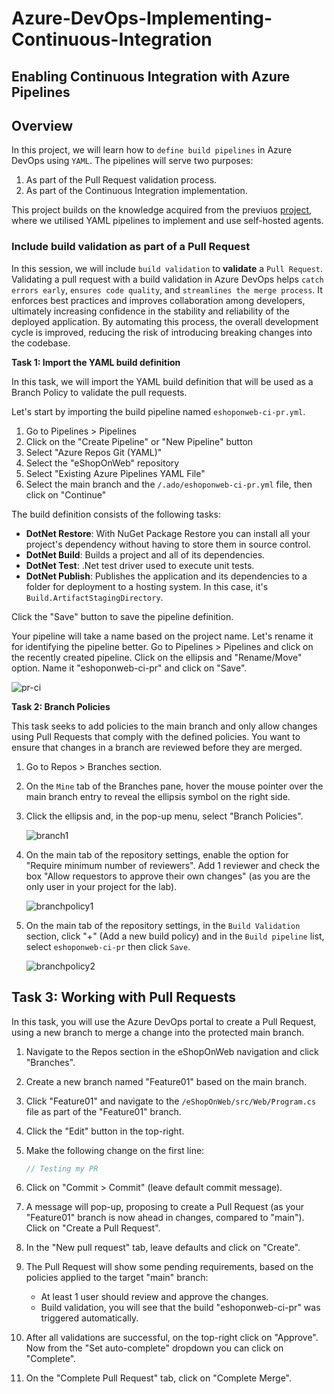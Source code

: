 # Azure-DevOps-Implementing-Continuous-Integration
## Enabling Continuous Integration with Azure Pipelines
## Overview 
In this project, we will learn how to `define build pipelines` in Azure DevOps using `YAML`. The pipelines will serve two purposes:

1. As part of the Pull Request validation process.
2. As part of the Continuous Integration implementation.

This project builds on the knowledge acquired from the previuos [project](https://github.com/JonesKwameOsei/Azure-Pipelines-Configure-agent-pools-and-understand-pipeline-styles), where we utilised YAML pipelines to implement and use self-hosted agents.  

### Include build validation as part of a Pull Request

In this session, we will include `build validation` to **validate** a `Pull Request`.
Validating a pull request with a build validation in Azure DevOps helps `catch errors early`, `ensures code quality`, and `streamlines the merge process`. It enforces best practices and improves collaboration among developers, ultimately increasing confidence in the stability and reliability of the deployed application. By automating this process, the overall development cycle is improved, reducing the risk of introducing breaking changes into the codebase.<p>

**Task 1: Import the YAML build definition**

In this task, we will import the YAML build definition that will be used as a Branch Policy to validate the pull requests.

Let's start by importing the build pipeline named `eshoponweb-ci-pr.yml`.

1. Go to Pipelines > Pipelines
2. Click on the "Create Pipeline" or "New Pipeline" button
3. Select "Azure Repos Git (YAML)"
4. Select the "eShopOnWeb" repository
5. Select "Existing Azure Pipelines YAML File"
6. Select the main branch and the `/.ado/eshoponweb-ci-pr.yml` file, then click on "Continue"

The build definition consists of the following tasks:

- **DotNet Restore**: With NuGet Package Restore you can install all your project's dependency without having to store them in source control.
- **DotNet Build**: Builds a project and all of its dependencies.
- **DotNet Test**: .Net test driver used to execute unit tests.
- **DotNet Publish**: Publishes the application and its dependencies to a folder for deployment to a hosting system. In this case, it's `Build.ArtifactStagingDirectory`.

Click the "Save" button to save the pipeline definition.

Your pipeline will take a name based on the project name. Let's rename it for identifying the pipeline better. Go to Pipelines > Pipelines and click on the recently created pipeline. Click on the ellipsis and "Rename/Move" option. Name it "eshoponweb-ci-pr" and click on "Save".<p>
![pr-ci](https://github.com/JonesKwameOsei/Azure-DevOps-Implementing-Continuous-Integration/assets/81886509/39cdfa3a-d4df-452c-90ee-c0ff0d7cae01)<p>

**Task 2: Branch Policies**

This task seeks to add policies to the main branch and only allow changes using Pull Requests that comply with the defined policies. You want to ensure that changes in a branch are reviewed before they are merged.

1. Go to Repos > Branches section.
2. On the `Mine` tab of the Branches pane, hover the mouse pointer over the main branch entry to reveal the ellipsis symbol on the right side.
3. Click the ellipsis and, in the pop-up menu, select "Branch Policies".<p>
![branch1](https://github.com/JonesKwameOsei/Azure-DevOps-Implementing-Continuous-Integration/assets/81886509/5b22b786-176c-4c99-a372-bd02107229e2)<p>

4. On the main tab of the repository settings, enable the option for "Require minimum number of reviewers". Add 1 reviewer and check the box "Allow requestors to approve their own changes" (as you are the only user in your project for the lab).<p>
![branchpolicy1](https://github.com/JonesKwameOsei/Azure-DevOps-Implementing-Continuous-Integration/assets/81886509/577cd158-7b7c-47e2-bd4a-3b70ae0b7fcd)<p>

5. On the main tab of the repository settings, in the `Build Validation` section, click "+" (Add a new build policy) and in the `Build pipeline` list, select `eshoponweb-ci-pr` then click `Save`.<p>
![branchpolicy2](https://github.com/JonesKwameOsei/Azure-DevOps-Implementing-Continuous-Integration/assets/81886509/99b9b4a0-2093-4cd8-9e50-2300068b8050)<p>

## Task 3: Working with Pull Requests

In this task, you will use the Azure DevOps portal to create a Pull Request, using a new branch to merge a change into the protected main branch.

1. Navigate to the Repos section in the eShopOnWeb navigation and click "Branches".
2. Create a new branch named "Feature01" based on the main branch.
3. Click "Feature01" and navigate to the `/eShopOnWeb/src/Web/Program.cs` file as part of the "Feature01" branch.
4. Click the "Edit" button in the top-right.
5. Make the following change on the first line:

   ```c#
   // Testing my PR
   ```

6. Click on "Commit > Commit" (leave default commit message).
7. A message will pop-up, proposing to create a Pull Request (as your "Feature01" branch is now ahead in changes, compared to "main"). Click on "Create a Pull Request".
8. In the "New pull request" tab, leave defaults and click on "Create".
9. The Pull Request will show some pending requirements, based on the policies applied to the target "main" branch:
   - At least 1 user should review and approve the changes.
   - Build validation, you will see that the build "eshoponweb-ci-pr" was triggered automatically.
10. After all validations are successful, on the top-right click on "Approve". Now from the "Set auto-complete" dropdown you can click on "Complete".
11. On the "Complete Pull Request" tab, click on "Complete Merge".










